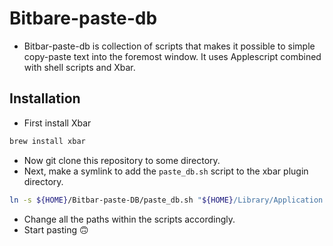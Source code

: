 # Bitbare-paste-db 

- Bitbar-paste-db is collection of scripts that makes it possible to simple copy-paste text into the foremost window. It uses Applescript combined with shell scripts and Xbar.

## Installation

- First install Xbar

```bash
brew install xbar
```

- Now git clone this repository to some directory.
- Next, make a symlink to add the `paste_db.sh` script to the xbar plugin directory.

```bash
ln -s ${HOME}/Bitbar-paste-DB/paste_db.sh "${HOME}/Library/Application Support/xbar/plugins/"
```

- Change all the paths within the scripts accordingly.
- Start pasting 🙃
